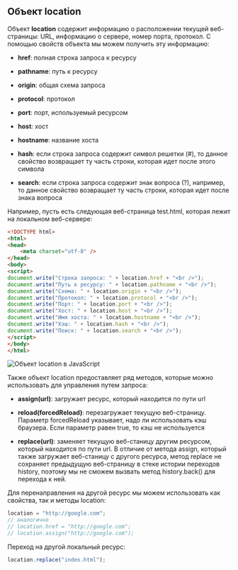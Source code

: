 ## Объект location

Объект **location** содержит информацию о расположении текущей веб-страницы: URL, информацию о сервере, номер порта, протокол. С помощью 
свойств объекта мы можем получить эту информацию:

- **href**: полная строка запроса к ресурсу

- **pathname**: путь к ресурсу

- **origin**: общая схема запроса

- **protocol**: протокол

- **port**: порт, используемый ресурсом

- **host**: хост

- **hostname**: название хоста

- **hash**: если строка запроса содержит символ решетки (#), то данное свойство возвращает ту часть строки, которая идет после этого символа

- **search**: если строка запроса содержит знак вопроса (?), например,  то данное свойство возвращает ту часть строки, которая идет после знака вопроса

Например, пусть есть следующая веб-страница test.html, которая лежит на локальном веб-сервере:

```html
<!DOCTYPE html>
<html>
<head>
    <meta charset="utf-8" />
</head>
<body>
<script>
document.write("Строка запроса: " + location.href + "<br />");
document.write("Путь к ресурсу: " + location.pathname + "<br />");
document.write("Схема: " + location.origin + "<br />");
document.write("Протокол: " + location.protocol + "<br />");
document.write("Порт: " + location.port + "<br />");
document.write("Хост: " + location.host + "<br />");
document.write("Имя хоста: " + location.hostname + "<br />");
document.write("Хэш: " + location.hash + "<br />");
document.write("Поиск: " + location.search + "<br />");
</script>
</body>
</html>
```

![Объект location в JavaScript](https://metanit.com/web/javascript/pics/location.png)

Также объект location предоставляет ряд методов, которые можно использовать для управления путем запроса:

- **assign(url)**: загружает ресурс, который находится по пути url

- **reload(forcedReload)**: перезагружает текущую веб-страницу. Параметр forcedReload указывает, надо ли использовать кэш 
браузера. Если параметр равен true, то кэш не используется

- **replace(url)**: заменяет текущую веб-станицу другим ресурсом, который находится по пути url. В отличие от метода 
assign, который также загружает веб-станицу с другого ресурса, метод replace не сохраняет предыдущую веб-страницу в стеке истории переходов 
history, поэтому мы не сможем вызвать метод history.back() для перехода к ней.

Для перенаправления на другой ресурс мы можем использовать как свойства, так и методы location:

```js
location = "http://google.com";
// аналогично
// location.href = "http://google.com";
// location.assign("http://google.com");
```

Переход на другой локальный ресурс:

```js
location.replace("index.html");
```


